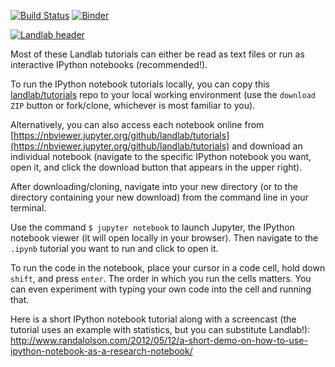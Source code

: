 [![Build Status](https://travis-ci.org/landlab/tutorials.svg?branch=release)](https://travis-ci.org/landlab/tutorials)
[![Binder](https://mybinder.org/badge_logo.svg)](https://mybinder.org/v2/gh/landlab/tutorials/release)

[![Landlab header](./landlab_header.png)](http://landlab.github.io)

Most of these Landlab tutorials can either be read as text files or run
as interactive IPython notebooks (recommended!).

To run the IPython notebook tutorials locally, you can copy this
[landlab/tutorials](https://github.com/landlab/tutorials) repo to your
local working environment (use the ``download ZIP`` button or fork/clone,
whichever is most familiar to you).

Alternatively, you can also access each notebook online from
[https://nbviewer.jupyter.org/github/landlab/tutorials](https://nbviewer.jupyter.org/github/landlab/tutorials)
and download an individual notebook (navigate to the specific IPython
notebook you want, open it, and click the download button that appears
in the upper right).

After downloading/cloning, navigate into your new directory (or to
the directory containing your new download) from the command line
in your terminal.

Use the command ``$ jupyter notebook`` to launch Jupyter, the IPython
notebook viewer (it will open locally in your browser). Then navigate
to the ``.ipynb`` tutorial you want to run and click to open it.

To run the code in the notebook, place your cursor in a code cell,
hold down ``shift``, and press ``enter``. The order in which you
run the cells matters. You can even experiment with typing your own code
into the cell and running that.

Here is a short IPython notebook tutorial along with a screencast
(the tutorial uses an example with statistics, but you can
substitute Landlab!): http://www.randalolson.com/2012/05/12/a-short-demo-on-how-to-use-ipython-notebook-as-a-research-notebook/
